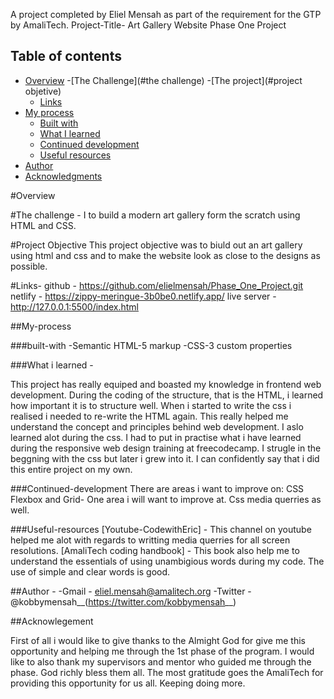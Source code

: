 A project completed by Eliel Mensah as part of the requirement for the GTP by AmaliTech.
Project-Title- Art Gallery Website
Phase One Project

## Table of contents

- [Overview](#overview)
-[The Challenge](#the challenge)
-[The project](#project objetive)
  - [Links](#links)
- [My process](#my-process)
  - [Built with](#built-with)
  - [What I learned](#what-i-learned)
  - [Continued development](#continued-development)
  - [Useful resources](#useful-resources)
- [Author](#author)
- [Acknowledgments](#acknowledgments)

#Overview

#The challenge - I to build a modern art gallery form the scratch using HTML and CSS.

#Project Objective
This project objective was to biuld out an art gallery using html and css and to make the website look as close to the designs as possible.

#Links-
github - https://github.com/elielmensah/Phase_One_Project.git
netlify - https://zippy-meringue-3b0be0.netlify.app/
live server - http://127.0.0.1:5500/index.html

##My-process

###built-with
-Semantic HTML-5 markup
-CSS-3 custom properties

###What i learned - 

This project has really equiped and boasted my knowledge in frontend web development.
During the coding of the structure, that is the HTML, i learned how important it is to structure well.
When i started to write the css i realised i needed to re-write the HTML again. This really helped me understand the concept and principles behind 
web development.
I aslo learned alot during the css.
I had to put in practise what i have learned during the responsive web design training at freecodecamp.
I strugle in the beggning with the css but later i grew into it.
I can confidently say that i did this entire project on my own.

###Continued-development
There are areas i want to improve on:
CSS Flexbox and Grid- One area i will want to improve at.
Css media querries as well.

###Useful-resources
[Youtube-CodewithEric] - This channel on youtube helped me alot with regards to writting media querries for all screen resolutions.
[AmaliTech coding handbook] -  This book also help me to understand the essentials of using unambigious words during my code. The use of simple and clear words is good.

##Author - 
-Gmail - eliel.mensah@amalitech.org
-Twitter - @kobbymensah__(https://twitter.com/kobbymensah__)


##Acknowlegement

First of all i would like to give thanks to the Almight God for give me this opportunity and helping me through the 1st phase of the program.
I would like to also thank my supervisors and mentor who guided me through the phase. God richly bless them all.
The most gratitude goes the AmaliTech for providing this opportunity for us all. Keeping doing more.
